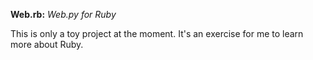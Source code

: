 **Web.rb:** *Web.py for Ruby*

This is only a toy project at the moment. It's an exercise for me to learn more about Ruby.